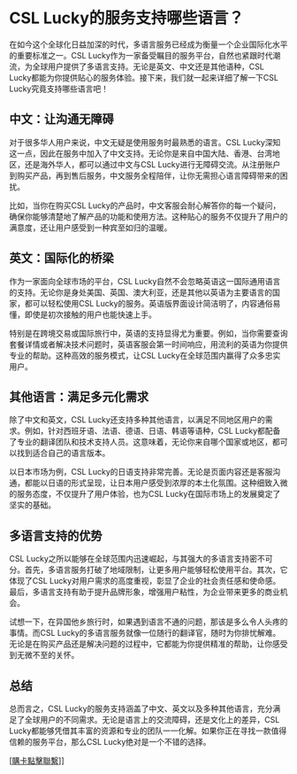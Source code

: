 # CSL Lucky的服务支持哪些语言？

在如今这个全球化日益加深的时代，多语言服务已经成为衡量一个企业国际化水平的重要标准之一。CSL Lucky作为一家备受瞩目的服务平台，自然也紧跟时代潮流，为全球用户提供了多语言支持。无论是英文、中文还是其他语种，CSL Lucky都能为你提供贴心的服务体验。接下来，我们就一起来详细了解一下CSL Lucky究竟支持哪些语言吧！

## 中文：让沟通无障碍

对于很多华人用户来说，中文无疑是使用服务时最熟悉的语言。CSL Lucky深知这一点，因此在服务中加入了中文支持。无论你是来自中国大陆、香港、台湾地区，还是海外华人，都可以通过中文与CSL Lucky进行无障碍交流。从注册账户到购买产品，再到售后服务，中文服务全程陪伴，让你无需担心语言障碍带来的困扰。

比如，当你在购买CSL Lucky的产品时，中文客服会耐心解答你的每一个疑问，确保你能够清楚地了解产品的功能和使用方法。这种贴心的服务不仅提升了用户的满意度，还让用户感受到一种宾至如归的温暖。

## 英文：国际化的桥梁

作为一家面向全球市场的平台，CSL Lucky自然不会忽略英语这一国际通用语言的支持。无论你是身处美国、英国、澳大利亚，还是其他以英语为主要语言的国家，都可以轻松使用CSL Lucky的服务。英语版界面设计简洁明了，内容通俗易懂，即使是初次接触的用户也能快速上手。

特别是在跨境交易或国际旅行中，英语的支持显得尤为重要。例如，当你需要查询套餐详情或者解决技术问题时，英语客服会第一时间响应，用流利的英语为你提供专业的帮助。这种高效的服务模式，让CSL Lucky在全球范围内赢得了众多忠实用户。

## 其他语言：满足多元化需求

除了中文和英文，CSL Lucky还支持多种其他语言，以满足不同地区用户的需求。例如，针对西班牙语、法语、德语、日语、韩语等语种，CSL Lucky都配备了专业的翻译团队和技术支持人员。这意味着，无论你来自哪个国家或地区，都可以找到适合自己的语言版本。

以日本市场为例，CSL Lucky的日语支持非常完善。无论是页面内容还是客服沟通，都能以日语的形式呈现，让日本用户感受到浓厚的本土化氛围。这种细致入微的服务态度，不仅提升了用户体验，也为CSL Lucky在国际市场上的发展奠定了坚实的基础。

## 多语言支持的优势

CSL Lucky之所以能够在全球范围内迅速崛起，与其强大的多语言支持密不可分。首先，多语言服务打破了地域限制，让更多用户能够轻松使用平台。其次，它体现了CSL Lucky对用户需求的高度重视，彰显了企业的社会责任感和使命感。最后，多语言支持有助于提升品牌形象，增强用户粘性，为企业带来更多的商业机会。

试想一下，在异国他乡旅行时，如果遇到语言不通的问题，那该是多么令人头疼的事情。而CSL Lucky的多语言服务就像一位随行的翻译官，随时为你排忧解难。无论是在购买产品还是解决问题的过程中，它都能为你提供精准的帮助，让你感受到无微不至的关怀。

## 总结

总而言之，CSL Lucky的服务支持涵盖了中文、英文以及多种其他语言，充分满足了全球用户的不同需求。无论是语言上的交流障碍，还是文化上的差异，CSL Lucky都能够凭借其丰富的资源和专业的团队一一化解。如果你正在寻找一款值得信赖的服务平台，那么CSL Lucky绝对是一个不错的选择。

[[購卡點擊聯繫](https://t.me/s/esim1088)]]